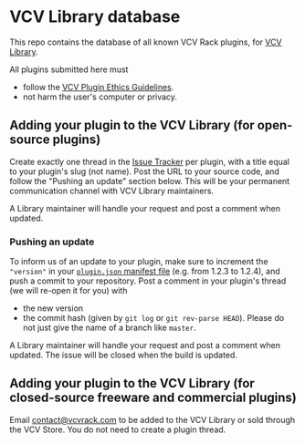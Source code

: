 # VCV Library database

This repo contains the database of all known VCV Rack plugins, for [VCV Library](https://library.vcvrack.com/).

All plugins submitted here must
- follow the [VCV Plugin Ethics Guidelines](https://vcvrack.com/manual/PluginLicensing.html#vcv-plugin-ethics-guidelines).
- not harm the user's computer or privacy.


## Adding your plugin to the VCV Library (for open-source plugins)

Create exactly one thread in the [Issue Tracker](https://github.com/VCVRack/library/issues) per plugin, with a title equal to your plugin's slug (not name).
Post the URL to your source code, and follow the "Pushing an update" section below.
This will be your permanent communication channel with VCV Library maintainers.

A Library maintainer will handle your request and post a comment when updated.


### Pushing an update

To inform us of an update to your plugin, make sure to increment the `"version"` in your [`plugin.json` manifest file](https://vcvrack.com/manual/Manifest.html) (e.g. from 1.2.3 to 1.2.4), and push a commit to your repository.
Post a comment in your plugin's thread (we will re-open it for you) with
- the new version
- the commit hash (given by `git log` or `git rev-parse HEAD`). Please do not just give the name of a branch like `master`.

A Library maintainer will handle your request and post a comment when updated.
The issue will be closed when the build is updated.


## Adding your plugin to the VCV Library (for closed-source freeware and commercial plugins)

Email contact@vcvrack.com to be added to the VCV Library or sold through the VCV Store.
You do not need to create a plugin thread.
